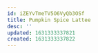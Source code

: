 ```yaml
---
id: iZEYvTmeTV5O6VyQb3OSf
title: Pumpkin Spice Lattee
desc: ''
updated: 1631333337821
created: 1631333337822
---
```


